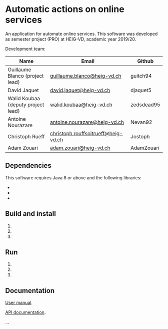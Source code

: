 # Automatic actions on online services

An application for automate online services.
This software was developed as semester project (PRO) at HEIG-VD,
academic year 2019/20.

Development team:

| Name                                 | Email                               | Github      |
|--------------------------------------|-------------------------------------|-------------|
| Guillaume Blanco (project lead)      | guillaume.blanco@heig-vd.ch         | guitch94    |
| David Jaquet                        | david.jaquet@heig-vd.ch             | djaquet5    |
| Walid Koubaa (deputy project lead)   | walid.koubaa@heig-vd.ch             | zedsdead95  |
| Antoine Nourazare                    | antoine.nourazare@heig-vd.ch        | Nevan92     |
| Christoph Rueff                      | christoph.rouffsoitrueff@heig-vd.ch | Jostoph     |
| Adam Zouari                          | adam.zouari@heig-vd.ch              | AdamZouari  |



## Dependencies

This software requires Java 8 or above and the following libraries:

* 
* 
* 

## Build and install

1. 

2. 
3. 

## Run

1. 

2.

3. 

## Documentation

[User manual](docs/User-manual.pdf).

[API documentation](docs/API-Documentation.pdf).

...

